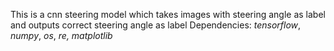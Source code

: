 This is a cnn steering model which takes images with steering angle as label and outputs correct steering angle as label 
Dependencies:
*tensorflow*,
*numpy*,
*os*,
*re,
matplotlib*
